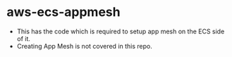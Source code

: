 # aws-ecs-appmesh

- This has the code which is required to setup app mesh on the ECS side of it.
- Creating App Mesh is not covered in this repo.
